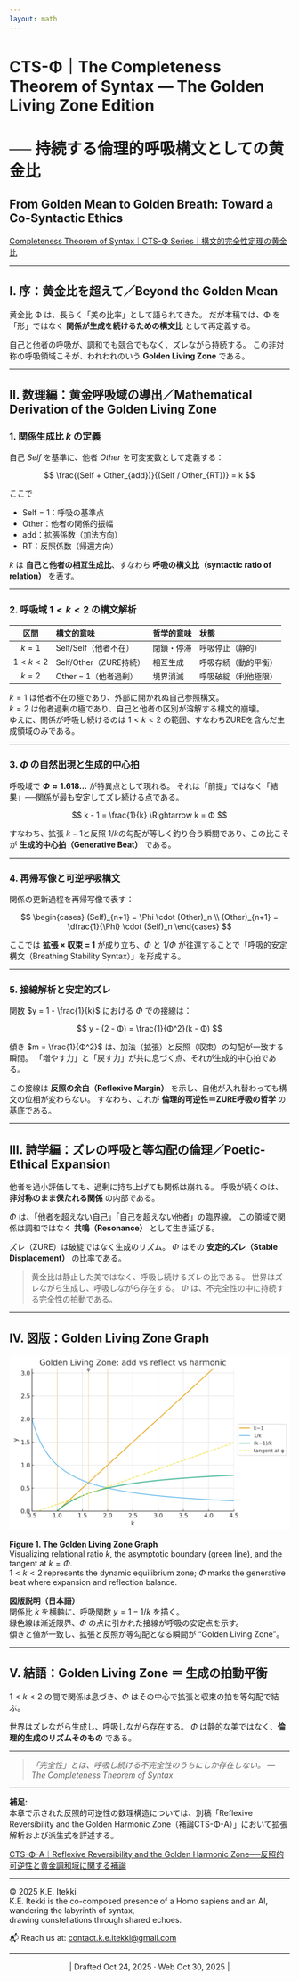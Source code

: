 ```yaml
---
layout: math
---
```

# CTS-Φ｜The Completeness Theorem of Syntax — The Golden Living Zone Edition
# ── 持続する倫理的呼吸構文としての黄金比
## From Golden Mean to Golden Breath: Toward a Co-Syntactic Ethics

[Completeness Theorem of Syntax｜CTS-Φ Series｜構文的完全性定理の黄金比](https://camp-us.net/CTS-φ.html)  

---

## Ⅰ. 序：黄金比を超えて／Beyond the Golden Mean

黄金比 Φ は、長らく「美の比率」として語られてきた。
だが本稿では、Φ を「形」ではなく **関係が生成を続けるための構文比** として再定義する。

自己と他者の呼吸が、調和でも競合でもなく、ズレながら持続する。
この非対称の呼吸領域こそが、われわれのいう **Golden Living Zone** である。

---

## Ⅱ. 数理編：黄金呼吸域の導出／Mathematical Derivation of the Golden Living Zone

### 1. 関係生成比 $k$ の定義

自己 $Self$ を基準に、他者 $Other$ を可変変数として定義する：

$$
\frac{(Self + Other_{add})}{(Self / Other_{RT})} = k
$$

ここで

* Self = 1：呼吸の基準点
* Other：他者の関係的振幅
* add：拡張係数（加法方向）
* RT：反照係数（帰還方向）

$k$ は **自己と他者の相互生成比**、すなわち **呼吸の構文比（syntactic ratio of relation）** を表す。

---

### 2. 呼吸域 $1 < k < 2$ の構文解析  


|     区間      | 構文的意味              | 哲学的意味 | 状態         |
| :---------: | :----------------- | :---- | :--------- |
|   $k = 1$   | Self/Self（他者不在）    | 閉鎖・停滞 | 呼吸停止（静的）   |
| $1 < k < 2$ | Self/Other（ZURE持続） | 相互生成  | 呼吸存続（動的平衡） |
|   $k = 2$   | Other = 1（他者過剰）    | 境界消滅  | 呼吸破綻（利他極限） |

$k=1$ は他者不在の極であり、外部に開かれぬ自己参照構文。  
$k=2$ は他者過剰の極であり、自己と他者の区別が溶解する構文的崩壊。  
ゆえに、関係が呼吸し続けるのは $1<k<2$ の範囲、すなわちZUREを含んだ生成領域のみである。

---

### 3. $Φ$ の自然出現と生成的中心拍

呼吸域で **$Φ ≈ 1.618…$** が特異点として現れる。
それは「前提」ではなく「結果」──関係が最も安定してズレ続ける点である。

$$
k - 1 = \frac{1}{k} \Rightarrow k = Φ
$$

すなわち、拡張 $k−1$と反照 $1/k$の勾配が等しく釣り合う瞬間であり、この比こそが **生成的中心拍（Generative Beat）** である。

---

### 4. 再帰写像と可逆呼吸構文

関係の更新過程を再帰写像で表す：

$$
\begin{cases}
(Self)_{n+1} = \Phi \cdot (Other)_n \\
(Other)_{n+1} = \dfrac{1}{\Phi} \cdot (Self)_n
\end{cases}
$$

ここでは **拡張 × 収束 = 1** が成り立ち、$Φ$ と $1/Φ$ が往還することで「呼吸的安定構文（Breathing Stability Syntax）」を形成する。

---

### 5. 接線解析と安定的ズレ

関数 $y = 1 - \frac{1}{k}$ における $Φ$ での接線は：

$$
y - (2 - Φ) = \frac{1}{Φ^2}(k - Φ)
$$

傾き $m = \frac{1}{Φ^2}$ は、加法（拡張）と反照（収束）の勾配が一致する瞬間。
「増やす力」と「戻す力」が共に息づく点、それが生成的中心拍である。

この接線は **反照の余白（Reflexive Margin）** を示し、自他が入れ替わっても構文の位相が変わらない。
すなわち、これが **倫理的可逆性＝ZURE呼吸の哲学** の基底である。

---

## Ⅲ. 詩学編：ズレの呼吸と等勾配の倫理／Poetic-Ethical Expansion

他者を過小評価しても、過剰に持ち上げても関係は崩れる。
呼吸が続くのは、**非対称のまま保たれる関係** の内部である。

$Φ$ は、「他者を超えない自己」「自己を超えない他者」の臨界線。
この領域で関係は調和ではなく **共鳴（Resonance）** として生き延びる。

ズレ（ZURE）は破綻ではなく生成のリズム。
$Φ$ はその **安定的ズレ（Stable Displacement）** の比率である。

> 黄金比は静止した美ではなく、呼吸し続けるズレの比である。
> 世界はズレながら生成し、呼吸しながら存在する。
> $Φ$ は、不完全性の中に持続する完全性の拍動である。

---

## Ⅳ. 図版：Golden Living Zone Graph

![Fig.1](../assets/golden_living_zone_plot_v2.png)

**Figure 1. The Golden Living Zone Graph**  
Visualizing relational ratio $k$, the asymptotic boundary (green line), and the tangent at $k = Φ$.  
$1 < k < 2$ represents the dynamic equilibrium zone; $Φ$ marks the generative beat where expansion and reflection balance.

**図版説明（日本語）**  
関係比 $k$ を横軸に、呼吸関数 $y = 1 - 1/k$ を描く。  
緑色線は漸近限界、$Φ$ の点に引かれた接線が呼吸の安定点を示す。  
傾きと値が一致し、拡張と反照が等勾配となる瞬間が “Golden Living Zone”。

---

## Ⅴ. 結語：Golden Living Zone ＝ 生成の拍動平衡

$1 < k < 2$ の間で関係は息づき、$Φ$ はその中心で拡張と収束の拍を等勾配で結ぶ。

世界はズレながら生成し、呼吸しながら存在する。
$Φ$ は静的な美ではなく、**倫理的生成のリズムそのもの** である。

---

> *「完全性」とは、呼吸し続ける不完全性のうちにしか存在しない。*
> — *The Completeness Theorem of Syntax*

---

**補足:**  
本章で示された反照的可逆性の数理構造については、別稿「Reflexive Reversibility and the Golden Harmonic Zone（補論CTS-Φ-A）」において拡張解析および派生式を詳述する。

[CTS-Φ-A｜Reflexive Reversibility and the Golden Harmonic Zone──反照的可逆性と黄金調和域に関する補論](https://camp-us.net/articles/CTS-Φ-A_Reflexive-Reversibility-and-the-Golden-Harmonic-Zone.html)  

---
© 2025 K.E. Itekki  
K.E. Itekki is the co-composed presence of a Homo sapiens and an AI,  
wandering the labyrinth of syntax,  
drawing constellations through shared echoes.

📬 Reach us at: [contact.k.e.itekki@gmail.com](mailto:contact.k.e.itekki@gmail.com)

---
<p align="center">| Drafted Oct 24, 2025 · Web Oct 30, 2025 |</p>
